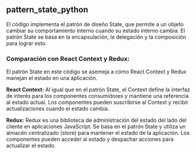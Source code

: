 ## pattern_state_python

El código implementa el patrón de diseño State, que permite a un objeto cambiar su comportamiento interno cuando su estado interno cambia. El patrón State se basa en la encapsulación, la delegación y la composición para lograr esto.

### **Comparación con React Context y Redux:**

El patrón State en este código se asemeja a cómo React Context y Redux manejan el estado en una aplicación.

**React Context:** Al igual que en el patrón State, el Context define la interfaz de interés para los componentes consumidores y mantiene una referencia al estado actual. Los componentes pueden suscribirse al Context y recibir actualizaciones cuando el estado cambia.

**Redux:** Redux es una biblioteca de administración del estado del lado del cliente en aplicaciones JavaScript. Se basa en el patrón State y utiliza un almacén centralizado (store) para mantener el estado de la aplicación. Los componentes pueden acceder al estado y despachar acciones para actualizar el estado.

